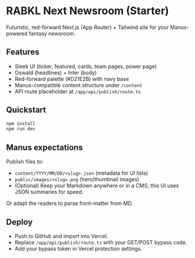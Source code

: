 # RABKL Next Newsroom (Starter)

Futuristic, red-forward Next.js (App Router) + Tailwind site for your Manus-powered fantasy newsroom.

## Features
- Sleek UI (ticker, featured, cards, team pages, power page)
- Oswald (headlines) + Inter (body)
- Red-forward palette (#D21E2B) with navy base
- Manus-compatible content structure under `/content`
- API route placeholder at `/app/api/publish/route.ts`

## Quickstart
```bash
npm install
npm run dev
```

## Manus expectations
Publish files to:
- `content/YYYY/MM/DD/<slug>.json`  (metadata for UI lists)
- `public/images/<slug>.png`        (hero/thumbnail images)
- (Optional) Keep your Markdown anywhere or in a CMS; this UI uses JSON summaries for speed.

Or adapt the readers to parse front-matter from MD.

## Deploy
- Push to GitHub and import into Vercel.
- Replace `/app/api/publish/route.ts` with your GET/POST bypass code.
- Add your bypass token in Vercel protection settings.
```

